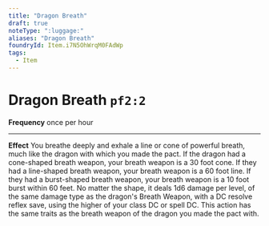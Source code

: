 ```yaml
---
title: "Dragon Breath"
draft: true
noteType: ":luggage:"
aliases: "Dragon Breath"
foundryId: Item.i7N5OhWrqM0FAdWp
tags:
  - Item
---
```


# Dragon Breath `pf2:2`

**Frequency** once per hour

* * *

**Effect** You breathe deeply and exhale a line or cone of powerful breath, much like the dragon with which you made the pact. If the dragon had a cone-shaped breath weapon, your breath weapon is a 30 foot cone. If they had a line-shaped breath weapon, your breath weapon is a 60 foot line. If they had a burst-shaped breath weapon, your breath weapon is a 10 foot burst within 60 feet. No matter the shape, it deals 1d6 damage per level, of the same damage type as the dragon's Breath Weapon, with a DC resolve reflex save, using the higher of your class DC or spell DC. This action has the same traits as the breath weapon of the dragon you made the pact with.
